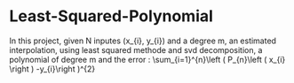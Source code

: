 # Least-Squared-Polynomial

In this project, given N inputes (x_{i}, y_{i}) and a degree m, an estimated interpolation, using least squared methode and svd decomposition, a polynomial of degree m and the error :
\sum_{i=1}^{n}\left ( P_{n}\left ( x_{i} \right ) -y_{i}\right )^{2}

